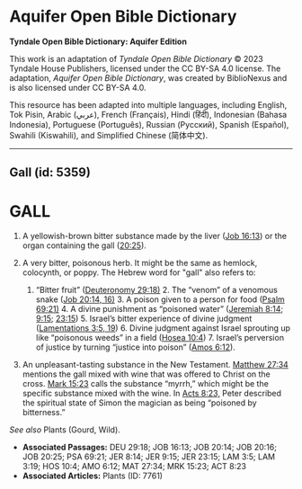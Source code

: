 # Aquifer Open Bible Dictionary

**Tyndale Open Bible Dictionary: Aquifer Edition**

This work is an adaptation of *Tyndale Open Bible Dictionary* © 2023 Tyndale House Publishers, licensed under the CC BY\-SA 4\.0 license. The adaptation, *Aquifer Open Bible Dictionary*, was created by BiblioNexus and is also licensed under CC BY\-SA 4\.0\.

This resource has been adapted into multiple languages, including English, Tok Pisin, Arabic (عربي), French (Français), Hindi (हिंदी), Indonesian (Bahasa Indonesia), Portuguese (Português), Russian (Русский), Spanish (Español), Swahili (Kiswahili), and Simplified Chinese (简体中文).



--------------------------------

## Gall (id: 5359)

GALL
====

1. A yellowish\-brown bitter substance made by the liver ([Job 16:13](https://ref.ly/Job16:13)) or the organ containing the gall ([20:25](https://ref.ly/Job20:25)).
2. A very bitter, poisonous herb. It might be the same as hemlock, colocynth, or poppy. The Hebrew word for "gall" also refers to:

    1. “Bitter fruit” ([Deuteronomy 29:18\)](https://ref.ly/Deut29:18)
        2. The “venom” of a venomous snake ([Job 20:14, 16\)](https://ref.ly/Job20:14,Job20:16)
        3. A poison given to a person for food ([Psalm 69:21\)](https://ref.ly/Ps69:21)
        4. A divine punishment as “poisoned water” ([Jeremiah 8:14](https://ref.ly/Jer8:14); [9:15](https://ref.ly/Jer9:15); [23:15](https://ref.ly/Jer23:15))
        5. Israel’s bitter experience of divine judgment ([Lamentations 3:5, 19](https://ref.ly/Lam3:5,Lam3:19))
        6. Divine judgment against Israel sprouting up like “poisonous weeds” in a field ([Hosea 10:4](https://ref.ly/Hos10:4))
        7. Israel’s perversion of justice by turning “justice into poison” ([Amos 6:12](https://ref.ly/Amos6:12)).
3. An unpleasant\-tasting substance in the New Testament. [Matthew 27:34](https://ref.ly/Matt27:34) mentions the gall mixed with wine that was offered to Christ on the cross. [Mark 15:23](https://ref.ly/Mark15:23) calls the substance “myrrh,” which might be the specific substance mixed with the wine. In [Acts 8:23,](https://ref.ly/Acts8:23) Peter described the spiritual state of Simon the magician as being “poisoned by bitterness.”

*See also* Plants (Gourd, Wild).

* **Associated Passages:** DEU 29:18; JOB 16:13; JOB 20:14; JOB 20:16; JOB 20:25; PSA 69:21; JER 8:14; JER 9:15; JER 23:15; LAM 3:5; LAM 3:19; HOS 10:4; AMO 6:12; MAT 27:34; MRK 15:23; ACT 8:23
* **Associated Articles:** Plants (ID: 7761)

